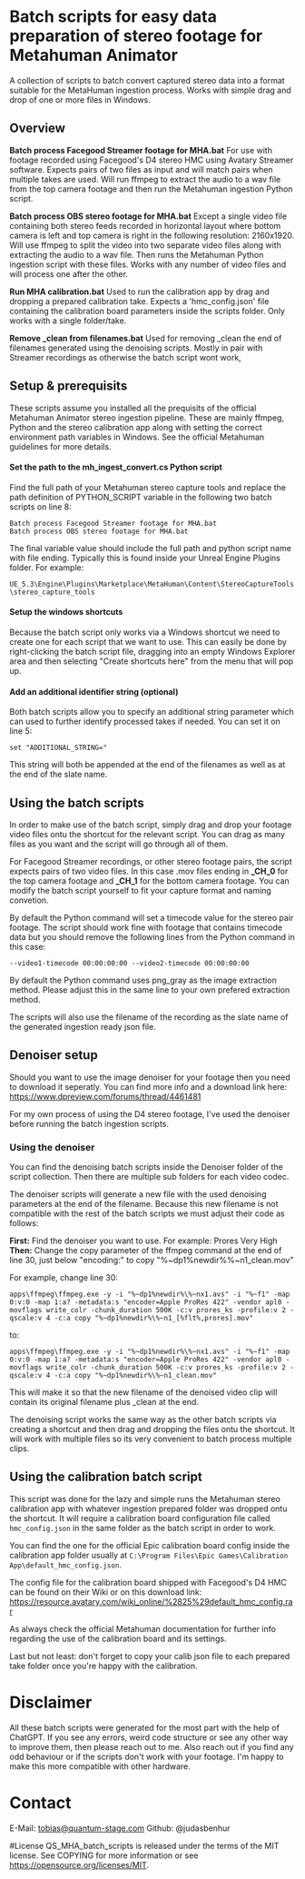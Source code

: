 # Batch scripts for easy data preparation of stereo footage for Metahuman Animator
A collection of scripts to batch convert captured stereo data into a format suitable for the MetaHuman ingestion process. Works with simple drag and drop of one or more files in Windows.

## Overview

**Batch process Facegood Streamer footage for MHA.bat**
For use with footage recorded using Facegood's D4 stereo HMC using Avatary Streamer software. Expects pairs of two files as input and will match pairs when multiple takes are used. Will run ffmpeg to extract the audio to a wav file from the top camera footage and then run the Metahuman ingestion Python script.

**Batch process OBS stereo footage for MHA.bat**
Except a single video file containing both stereo feeds recorded in horizontal layout where bottom camera is left and top camera is right in the following resolution: 2160x1920. Will use ffmpeg to split the video into two separate video files along with extracting the audio to a wav file. Then runs the Metahuman Python ingestion script with these files. Works with any number of video files and will process one after the other.

**Run MHA calibration.bat**
Used to run the calibration app by drag and dropping a prepared calibration take. Expects a 'hmc_config.json' file containing the calibration board parameters inside the scripts folder. Only works with a single folder/take.

**Remove _clean from filenames.bat**
Used for removing _clean the end of filenames generated using the denoising scripts. Mostly in pair with Streamer recordings as otherwise the batch script wont work,


## Setup & prerequisits
These scripts assume you installed all the prequisits of the official Metahuman Animator stereo ingestion pipeline.  These are mainly ffmpeg, Python and the stereo calibration app along with setting the correct environment path variables in Windows. See the official Metahuman guidelines for more details. 

#### Set the path to the mh_ingest_convert.cs Python script
Find the full path of your Metahuman stereo capture tools and replace the path definition of PYTHON_SCRIPT variable in the following two batch scripts on line 8:

    Batch process Facegood Streamer footage for MHA.bat
    Batch process OBS stereo footage for MHA.bat

The final variable value should include the full path and python script name with file ending. Typically this is found inside your Unreal Engine Plugins folder. For example:

`UE_5.3\Engine\Plugins\Marketplace\MetaHuman\Content\StereoCaptureTools\stereo_capture_tools`

#### Setup the windows shortcuts
Because the batch script only works via a Windows shortcut we need to create one for each script that we want to use. This can easily be done by right-clicking the batch script file, dragging into an empty Windows Explorer area and then selecting "Create shortcuts here" from the menu that will pop up. 

#### Add an additional identifier string (optional)
Both batch scripts allow you to specify an additional string parameter which can used to further identify processed takes if needed. You can set it on line 5:

`set "ADDITIONAL_STRING="`

This string will both be appended at the end of the filenames as well as at the end of the slate name.

## Using the batch scripts

In order to make use of the batch script, simply drag and drop your footage video files ontu the shortcut for the relevant script. You can drag as many files as you want and the script will go through all of them. 

For Facegood Streamer recordings, or other stereo footage pairs, the script expects pairs of two video files. In this case .mov files ending in **_CH_0** for the top camera footage and **_CH_1** for the bottom camera footage. You can modify the batch script yourself to fit your capture format and naming convetion. 

By default the Python command will set a timecode value for the stereo pair footage. The script should work fine with footage that contains timecode data but you should remove the following lines from the Python command in this case:

    --video1-timecode 00:00:00:00 --video2-timecode 00:00:00:00

By default the Python command uses png_gray as the image extraction method. Please adjust this in the same line to your own prefered extraction method. 

The scripts will also use the filename of the recording as the slate name of the generated ingestion ready json file.

## Denoiser setup

Should you want to use the image denoiser for your footage then you need to download it seperatly. You can find more info and a download link here: https://www.dpreview.com/forums/thread/4461481

For my own process of using the D4 stereo footage, I've used the denoiser before running the batch ingestion scripts.

### Using the denoiser

You can find the denoising batch scripts inside the Denoiser folder of the script collection. Then there are multiple sub folders for each video codec. 

The denoiser scripts will generate a new file with the used denoising parameters at the end of the filename. Because this new filename is not compatible with the rest of the batch scripts we must adjust their code as follows:

**First:** Find the denoiser you want to use. For example: Prores Very High
**Then:** Change the copy parameter of the ffmpeg command at the end of line 30, just below "encoding:" to copy "%~dp1%newdir%\%~n1_clean.mov"

For example, change line 30: 

`apps\ffmpeg\ffmpeg.exe -y -i "%~dp1%newdir%\%~nx1.avs" -i "%~f1" -map 0:v:0 -map 1:a? -metadata:s "encoder=Apple ProRes 422" -vendor apl0 -movflags write_colr -chunk_duration 500K -c:v prores_ks -profile:v 2 -qscale:v 4 -c:a copy "%~dp1%newdir%\%~n1_[%flt%,prores].mov"`

to: 

`apps\ffmpeg\ffmpeg.exe -y -i "%~dp1%newdir%\%~nx1.avs" -i "%~f1" -map 0:v:0 -map 1:a? -metadata:s "encoder=Apple ProRes 422" -vendor apl0 -movflags write_colr -chunk_duration 500K -c:v prores_ks -profile:v 2 -qscale:v 4 -c:a copy "%~dp1%newdir%\%~n1_clean.mov"`

This will make it so that the new filename of the denoised video clip will contain its original filename plus _clean at the end.

The denoising script works the same way as the other batch scripts via creating a shortcut and then drag and dropping the files ontu the shortcut. It will work with multiple files so its very convenient to batch process multiple clips.

## Using the calibration batch script

This script was done for the lazy and simple runs the Metahuman stereo calibration app with whatever ingestion prepared folder was dropped ontu the shortcut. It will require a calibration board configuration file called `hmc_config.json` in the same folder as the batch script in order to work. 

You can find the one for the official Epic calibration board config inside  the calibration app folder usually at `C:\Program Files\Epic Games\Calibration App\default_hmc_config.json`.

The config file for the calibration board shipped with Facegood's D4 HMC can be found on their Wiki or on this download link: https://resource.avatary.com/wiki_online/%2825%29default_hmc_config.rar

As always check the official Metahuman documentation for further info regarding the use of the calibration board and its settings. 

Last but not least: don't forget to copy your calib json file to each prepared take folder once you're happy with the calibration. 

# Disclaimer

All these batch scripts were generated for the most part with the help of ChatGPT. If you see any errors, weird code structure or see any other way to improve them, then please reach out to me. Also reach out if you find any odd behaviour or if the scripts don't work with your footage. I'm happy to make this more compatible with other hardware.  

# Contact
E-Mail: tobias@quantum-stage.com
Github: @judasbenhur

#License
QS_MHA_batch_scripts is released under the terms of the MIT license. See COPYING for more information or see https://opensource.org/licenses/MIT.


